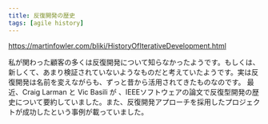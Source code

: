```yaml
---
title: 反復開発の歴史
tags: [agile history]
---
```


https://martinfowler.com/bliki/HistoryOfIterativeDevelopment.html

私が関わった顧客の多くは反復開発について知らなかったようです。もしくは、新しくて、あまり検証されていないようなものだと考えていたようです。実は反復開発は名前を変えながらも、ずっと昔から活用されてきたものなのです。
最近、Craig Larman と Vic Basili が 、IEEEソフトウェアの論文で反復型開発の歴史について要約していました。また、反復開発アプローチを採用したプロジェクトが成功したという事例が載っていました。
